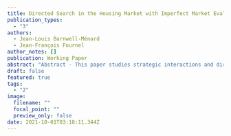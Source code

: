 ```yaml
---
title: Directed Search in the Housing Market with Imperfect Market Evaluation
publication_types:
  - "3"
authors:
  - Jean-Louis Barnwell-Ménard
  - Jean-François Fournel
author_notes: []
publication: Working Paper
abstract: "Abstract - This paper studies strategic interactions and directed search in the housing market. Building on a rich dataset of housing transactions in the Seattle area, we document that asking prices alone are not a sufficiently strong signal from sellers to generate the patterns of directed search predicted by theory. We observe instead that sellers use publicly available market valuations as an anchor point for strategic interactions. For example, we find that advertising below the market valuation leads to more virtual visits, faster selling times and a higher probability of receiving multiple offers, while advertising above obtains a higher price. We propose a theoretical model that explains these patterns of conditional directed search. In our setup, market valuations serve two goals: they help sorting buyers across house types, and they provide an anchor point for sellers' strategies within house types. More precisely, sellers set their asking price relative to the market valuation to reveal their reservation value which direct buyers to the correct seller within a house type. We explore the consequences of being over- versus underestimated for two sellers with the same reservation value and show that being over-evaluated by the market leads to both a faster sale and a higher expected price compared to being under-evaluated."
draft: false
featured: true
tags:
  - "2"
image:
  filename: ""
  focal_point: ""
  preview_only: false
date: 2021-10-01T03:18:11.344Z
---
```

